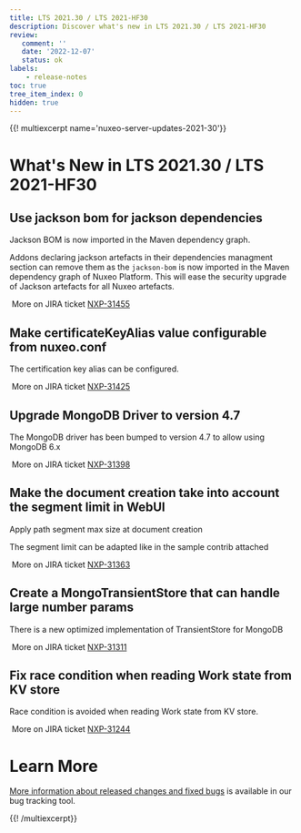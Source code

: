```yaml
---
title: LTS 2021.30 / LTS 2021-HF30
description: Discover what's new in LTS 2021.30 / LTS 2021-HF30
review:
   comment: ''
   date: '2022-12-07'
   status: ok
labels:
    - release-notes
toc: true
tree_item_index: 0
hidden: true
---
```


{{! multiexcerpt name='nuxeo-server-updates-2021-30'}}
# What's New in LTS 2021.30 / LTS 2021-HF30

## Use jackson bom for jackson dependencies

Jackson BOM is now imported in the Maven dependency graph.

Addons declaring jackson artefacts in their dependencies managment section can remove them as the `jackson-bom` is now imported in the Maven dependency graph of Nuxeo Platform.
This will ease the security upgrade of Jackson artefacts for all Nuxeo artefacts.

<i class="fa fa-long-arrow-right" aria-hidden="true"></i>&nbsp;More on JIRA ticket [NXP-31455](https://jira.nuxeo.com/browse/NXP-31455)

## Make certificateKeyAlias value configurable from nuxeo.conf 

The certification key alias can be configured.

<i class="fa fa-long-arrow-right" aria-hidden="true"></i>&nbsp;More on JIRA ticket [NXP-31425](https://jira.nuxeo.com/browse/NXP-31425)

## Upgrade MongoDB Driver to version 4.7

The MongoDB driver has been bumped to version 4.7 to allow using MongoDB 6.x 

<i class="fa fa-long-arrow-right" aria-hidden="true"></i>&nbsp;More on JIRA ticket [NXP-31398](https://jira.nuxeo.com/browse/NXP-31398)

## Make the document creation take into account the segment limit in WebUI

Apply path segment max size at document creation

The segment limit can be adapted like in the sample contrib attached

<i class="fa fa-long-arrow-right" aria-hidden="true"></i>&nbsp;More on JIRA ticket [NXP-31363](https://jira.nuxeo.com/browse/NXP-31363)

## Create a MongoTransientStore that can handle large number params

There is a new optimized implementation of TransientStore for MongoDB

<i class="fa fa-long-arrow-right" aria-hidden="true"></i>&nbsp;More on JIRA ticket [NXP-31311](https://jira.nuxeo.com/browse/NXP-31311)

## Fix race condition when reading Work state from KV store

Race condition is avoided when reading Work state from KV store.

<i class="fa fa-long-arrow-right" aria-hidden="true"></i>&nbsp;More on JIRA ticket [NXP-31244](https://jira.nuxeo.com/browse/NXP-31244)


# Learn More

[More information about released changes and fixed bugs](https://jira.nuxeo.com/secure/ReleaseNote.jspa?projectId=10011&version=21888) is available in our bug tracking tool.

{{! /multiexcerpt}}
